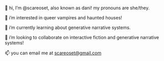 👋 hi, I’m @scareoset, also known as dani! my pronouns are she/they.

👀 i’m interested in queer vampires and haunted houses!

🌱 i’m currently learning about generative narrative systems.

💞️ i’m looking to collaborate on interactive fiction and generative narrative systems!

📫 you can email me at scareoset@gmail.com
